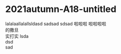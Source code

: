 # 2021autumn-A18-untitled
lalalaallalallsldasd
sadsad
sdsad
啦啦啦
啦啦啦啦  
的撒旦  
实打实
lsda  
dsd  
sad  
